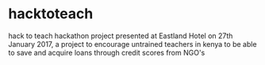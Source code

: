 # hacktoteach
hack to teach hackathon project presented at Eastland Hotel on 27th January 2017, a project to encourage untrained teachers in kenya to be able to save and acquire loans through credit scores from NGO's
